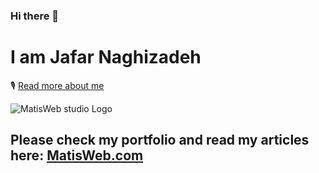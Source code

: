 ### Hi there 👋

# I am Jafar Naghizadeh 

🎙 [Read more about me](https://github.com/matisweb/matisweb.com)


![MatisWeb studio Logo](https://matisweb.com/thm/img/logo-matisweb-2023.png?web-development-design-studio-2)


## Please check my portfolio and read my articles here: [MatisWeb.com](https://matisweb.com)


